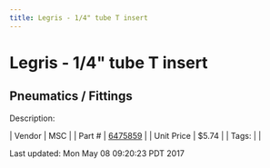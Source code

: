 ```yaml
---
title: Legris - 1/4" tube T insert
---
```


# Legris - 1/4" tube T insert
## Pneumatics / Fittings
Description: 	 

| Vendor | MSC | 
| Part # | [6475859](http://www.mscdirect.com/) | 
| Unit Price | $5.74 | 
| Tags: |  | 

Last updated: Mon May 08 09:20:23 PDT 2017
